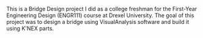 This is a Bridge Design project I did as a college freshman for the First-Year Engineering Design (ENGR111) course at Drexel University. The goal of this project was to design a bridge using VisualAnalysis software and build it using K'NEX parts.
